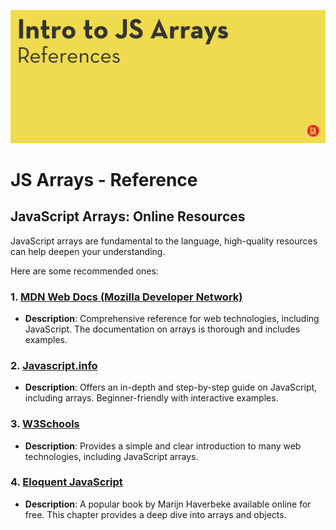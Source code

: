 ![Hero image](./assets/hero.png)

# JS Arrays - Reference

## JavaScript Arrays: Online Resources

JavaScript arrays are fundamental to the language, high-quality resources can help deepen your understanding. 

Here are some recommended ones:

### 1. [MDN Web Docs (Mozilla Developer Network)](https://developer.mozilla.org/en-US/docs/Web/JavaScript/Reference/Global_Objects/Array)
   - **Description**: Comprehensive reference for web technologies, including JavaScript. The documentation on arrays is thorough and includes examples.

### 2. [Javascript.info](https://javascript.info/array)
   - **Description**: Offers an in-depth and step-by-step guide on JavaScript, including arrays. Beginner-friendly with interactive examples.

### 3. [W3Schools](https://www.w3schools.com/js/js_arrays.asp)
   - **Description**: Provides a simple and clear introduction to many web technologies, including JavaScript arrays.

### 4. [Eloquent JavaScript](https://eloquentjavascript.net/04_data.html)
   - **Description**: A popular book by Marijn Haverbeke available online for free. This chapter provides a deep dive into arrays and objects.

   